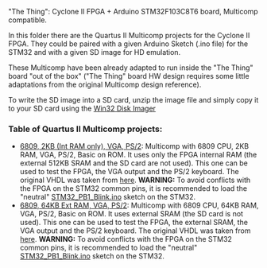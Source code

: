 "The Thing": Cyclone II FPGA + Arduino STM32F103C8T6 board, Multicomp compatible.

In this folder there are the Quartus II Multicomp projects for the Cyclone II FPGA. They could be paired with a given Arduino Sketch (.ino file) for the STM32 and with a given SD image for HD emulation.

These Multicomp have been already adapted to run inside the "The Thing" board "out of the box" ("The Thing" board HW design requires some little adaptations from the original Multicomp design reference).

To write the SD image into a SD card, unzip the image file and simply copy it to your SD card using the [Win32 Disk Imager](https://sourceforge.net/projects/win32diskimager/) 

### Table of Quartus II Multicomp projects:
* [6809, 2KB (Int RAM only), VGA, PS/2](https://github.com/SuperFabius/The-Thing-FPGA-STM32/blob/master/QuartusII%20Multicomp/M6809_VGA_PS2_IntRAM(2K)_TheThing.zip):
Multicomp with 6809 CPU, 2KB RAM, VGA, PS/2, Basic on ROM.  It uses only the FPGA internal RAM (the external 512KB SRAM and the SD card are not used). This one can be used to test the FPGA, the VGA output and the PS/2 keyboard. The original VHDL was taken from [here](https://github.com/douggilliland/MultiComp). **WARNING:** To avoid conflicts with the FPGA on the STM32 common pins, it is recommended to load the "neutral" [STM32_PB1_Blink.ino](https://github.com/SuperFabius/The-Thing-FPGA-STM32/blob/master/STM32%20Sketch/STM32_PB1_Blink.ino) sketch on the STM32.
* [6809, 64KB Ext RAM, VGA, PS/2](https://github.com/SuperFabius/The-Thing-FPGA-STM32/blob/master/QuartusII%20Multicomp/M6809_VGA_PS2_ExtRAM_TheThing.zip):
Multicomp with 6809 CPU, 64KB RAM, VGA, PS/2, Basic on ROM.  It uses external SRAM (the SD card is not used). This one can be used to test the FPGA, the external SRAM, the VGA output and the PS/2 keyboard. The original VHDL was taken from [here](https://github.com/douggilliland/MultiComp). **WARNING:** To avoid conflicts with the FPGA on the STM32 common pins, it is recommended to load the "neutral" [STM32_PB1_Blink.ino](https://github.com/SuperFabius/The-Thing-FPGA-STM32/blob/master/STM32%20Sketch/STM32_PB1_Blink.ino) sketch on the STM32.
